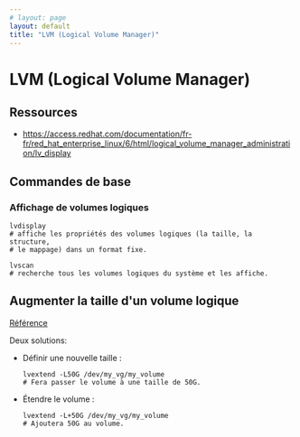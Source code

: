 ```yaml
---
# layout: page
layout: default
title: "LVM (Logical Volume Manager)"
---
```


# LVM (Logical Volume Manager)


## Ressources

+ https://access.redhat.com/documentation/fr-fr/red_hat_enterprise_linux/6/html/logical_volume_manager_administration/lv_display


## Commandes de base

### Affichage de volumes logiques

~~~~~{sh}
lvdisplay
# affiche les propriétés des volumes logiques (la taille, la structure,
# le mappage) dans un format fixe.

lvscan
# recherche tous les volumes logiques du système et les affiche.
~~~~~



## Augmenter la taille d'un volume logique

[Référence](https://access.redhat.com/documentation/fr-fr/red_hat_enterprise_linux/6/html/logical_volume_manager_administration/lv_extend)

Deux solutions:
+ Définir une nouvelle taille :
  ~~~~~{sh}
  lvextend -L50G /dev/my_vg/my_volume
  # Fera passer le volume à une taille de 50G.
  ~~~~~
+ Étendre le volume :
  ~~~~~{sh}
  lvextend -L+50G /dev/my_vg/my_volume
  # Ajoutera 50G au volume.
  ~~~~~

